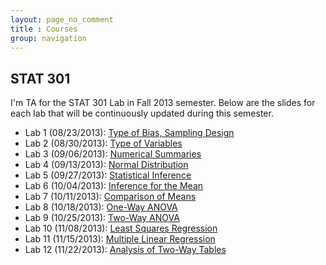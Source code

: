 ```yaml
---
layout: page_no_comment
title : Courses
group: navigation
---
```


## STAT 301
I'm TA for the STAT 301 Lab in Fall 2013 semester. Below are the slides for each lab that will be continuously updated during this semester.

- Lab 1 (08/23/2013): [Type of Bias, Sampling Design](http://statr.me/courses/stat301/lab1/)
- Lab 2 (08/30/2013): [Type of Variables](http://statr.me/courses/stat301/lab2/)
- Lab 3 (09/06/2013): [Numerical Summaries](http://statr.me/courses/stat301/lab3/)
- Lab 4 (09/13/2013): [Normal Distribution](http://statr.me/courses/stat301/lab4/)
- Lab 5 (09/27/2013): [Statistical Inference](http://statr.me/courses/stat301/lab5/)
- Lab 6 (10/04/2013): [Inference for the Mean](http://statr.me/courses/stat301/lab6/)
- Lab 7 (10/11/2013): [Comparison of Means](http://statr.me/courses/stat301/lab7/)
- Lab 8 (10/18/2013): [One-Way ANOVA](http://statr.me/courses/stat301/lab8/)
- Lab 9 (10/25/2013): [Two-Way ANOVA](http://statr.me/courses/stat301/lab9/)
- Lab 10 (11/08/2013): [Least Squares Regression](http://statr.me/courses/stat301/lab10/)
- Lab 11 (11/15/2013): [Multiple Linear Regression](http://statr.me/courses/stat301/lab11/)
- Lab 12 (11/22/2013): [Analysis of Two-Way Tables](http://statr.me/courses/stat301/lab12/)

